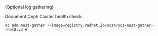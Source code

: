 (Optional log gathering)

Document Ceph Cluster health check:

    oc adm must-gather --image=registry.redhat.io/ocs4/ocs-must-gather-rhel8:v4.6